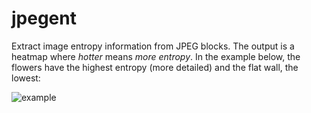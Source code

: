 # jpegent

Extract image entropy information from JPEG blocks.
The output is a heatmap where _hotter_ means _more entropy_.
In the example below, the flowers have the highest entropy (more detailed) and the flat wall, the lowest:

![example](https://imgur.com/ouV7fQs.png)
